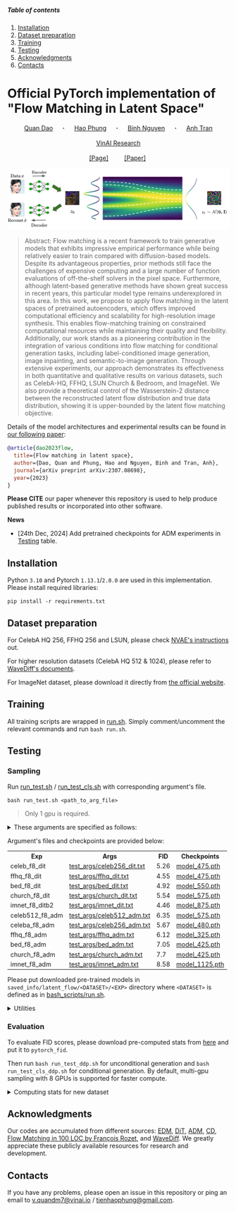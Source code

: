 ##### Table of contents

1. [Installation](#installation)
2. [Dataset preparation](#dataset-preparation)
3. [Training](#training)
4. [Testing](#testing)
5. [Acknowledgments](#acknowledgments)
6. [Contacts](#contacts)

# Official PyTorch implementation of "Flow Matching in Latent Space"

<div align="center">
  <a href="https://quandao10.github.io/" target="_blank">Quan&nbsp;Dao</a> &emsp; <b>&middot;</b> &emsp;
  <a href="https://hao-pt.github.io/" target="_blank">Hao&nbsp;Phung</a> &emsp; <b>&middot;</b> &emsp;
  <a href="https://tbng.github.io/" target="_blank">Binh&nbsp;Nguyen</a> &emsp; <b>&middot;</b> &emsp;
  <a href="https://sites.google.com/site/anhttranusc/" target="_blank">Anh&nbsp;Tran</a>
  <br> <br>
  <a href="https://www.vinai.io/">VinAI Research</a>
  <br> <br>
  &emsp;&emsp;<a href="https://vinairesearch.github.io/LFM/">[Page]</a> &emsp;&emsp;
  <a href="https://arxiv.org/abs/2307.08698">[Paper]</a> &emsp;&emsp;
  <!-- <a href="https://drive.google.com/file/d/1LSEYfdhS4Zjtx1VRrctmVt6xjEjgmpVA/view?usp=sharing">[Poster]</a> &emsp;&emsp;
  <a href="https://drive.google.com/file/d/11JE-RFtYJWx6XdXH8zZxgzRAvGJ6-IV2/view?usp=sharing">[Slides]</a> &emsp;&emsp;
  <a href="https://youtu.be/KaIMMamhKsU">[Video]</a> -->
</div>
<br>
<div align="center">
  <img width="1000" alt="teaser" src="assets/archi.svg"/>
</div>

> Abstract: Flow matching is a recent framework to train generative models that exhibits impressive empirical performance while being relatively easier to train compared with diffusion-based models. Despite its advantageous properties, prior methods still face the challenges of expensive computing and a large number of function evaluations of off-the-shelf solvers in the pixel space. Furthermore, although latent-based generative methods have shown great success in recent years, this particular model type remains underexplored in this area. In this work, we propose to apply flow matching in the latent spaces of pretrained autoencoders, which offers improved computational efficiency and scalability for high-resolution image synthesis. This enables flow-matching training on constrained computational resources while maintaining their quality and flexibility. Additionally, our work stands as a pioneering contribution in the integration of various conditions into flow matching for conditional generation tasks, including label-conditioned image generation, image inpainting, and semantic-to-image generation. Through extensive experiments, our approach demonstrates its effectiveness in both quantitative and qualitative results on various datasets, such as CelebA-HQ, FFHQ, LSUN Church & Bedroom, and ImageNet. We also provide a theoretical control of the Wasserstein-2 distance between the reconstructed latent flow distribution and true data distribution, showing it is upper-bounded by the latent flow matching objective.

Details of the model architectures and experimental results can be found in [our following paper](https://arxiv.org/abs/2307.08698):

```bibtex
@article{dao2023flow,
  title={Flow matching in latent space},
  author={Dao, Quan and Phung, Hao and Nguyen, Binh and Tran, Anh},
  journal={arXiv preprint arXiv:2307.08698},
  year={2023}
}
```

**Please CITE** our paper whenever this repository is used to help produce published results or incorporated into other software.

**News**
- [24th Dec, 2024] Add pretrained checkpoints for ADM experiments in [Testing](#testing) table.

## Installation

Python `3.10` and Pytorch `1.13.1`/`2.0.0` are used in this implementation.
Please install required libraries:

```
pip install -r requirements.txt
```

## Dataset preparation

For CelebA HQ 256, FFHQ 256 and LSUN, please check [NVAE's instructions](https://github.com/NVlabs/NVAE#set-up-file-paths-and-data) out.

For higher resolution datasets (CelebA HQ 512 & 1024), please refer to [WaveDiff's documents](https://github.com/VinAIResearch/WaveDiff#dataset-preparation).

For ImageNet dataset, please download it directly from [the official website](https://www.image-net.org/download.php).

## Training

All training scripts are wrapped in [run.sh](bash_scripts/run.sh). Simply comment/uncomment the relevant commands and run `bash run.sh`.

## Testing

### Sampling

Run [run_test.sh](bash_scripts/run_test.sh) / [run_test_cls.sh](bash_scripts/run_test_cls.sh) with corresponding argument's file.

```
bash run_test.sh <path_to_arg_file>
```

> Only 1 gpu is required.

<details>

<summary>These arguments are specified as follows:</summary>

```bash
MODEL_TYPE=DiT-L/2
EPOCH_ID=475
DATASET=celeba_256
EXP=celeb_f8_dit
METHOD=dopri5
STEPS=0
USE_ORIGIN_ADM=False
IMG_SIZE=256
```

</details>

Argument's files and checkpoints are provided below:

<table>
  <tr>
    <th>Exp</th>
    <th>Args</th>
    <th>FID</th>
    <th>Checkpoints</th>
  </tr>

  <tr>
    <td> celeb_f8_dit </td>
    <td><a href="test_args/celeb256_dit.txt"> test_args/celeb256_dit.txt</a></td>
    <td>5.26</td>
    <td><a href="https://drive.google.com/drive/folders/1tbd1t0Yt3ix1v_OCGWJ7xyeubhCi99ql?usp=share_link">model_475.pth</a></td>
  </tr>

  <tr>
    <td> ffhq_f8_dit </td>
    <td><a href="test_args/ffhq_dit.txt"> test_args/ffhq_dit.txt</a></td>
    <td>4.55</td>
    <td><a href="https://drive.google.com/drive/folders/1jn6xHlaQ72hKk9RtJKo5lvr7SvYMCobU?usp=share_link">model_475.pth</a></td>
  </tr>

  <tr>
    <td> bed_f8_dit </td>
    <td><a href="test_args/bed_dit.txt"> test_args/bed_dit.txt</a></td>
    <td>4.92</td>
    <td><a href="https://drive.google.com/drive/folders/1o1uDrTAPIENHRh56CdVdGiEHGNqKcaC8?usp=share_link">model_550.pth</a></td>
  </tr>
  <tr>
    <td> church_f8_dit </td>
    <td><a href="test_args/church_dit.txt"> test_args/church_dit.txt</a></td>
    <td>5.54</td>
    <td><a href="https://drive.google.com/drive/folders/15ONlqM2eNbA91j7BikWPQG_6RH80NUwz?usp=share_link">model_575.pth</a></td>
  </tr>

  <tr>
    <td> imnet_f8_ditb2 </td>
    <td><a href="test_args/imnet_dit.txt"> test_args/imnet_dit.txt</a></td>
    <td>4.46</td>
    <td><a href="https://drive.google.com/file/d/1SUc9M85WOfi4CZfRJkpf2tDu3g9dC3YI/view?usp=sharing">model_875.pth</a></td>
  </tr>

  <tr>
    <td> celeb512_f8_adm </td>
    <td><a href="test_args/celeb256_adm.txt"> test_args/celeb512_adm.txt</a></td>
    <td>6.35</td>
    <td><a href="https://drive.google.com/drive/folders/1lWE9hCqzZ2Q1mS2BmTsA3nYWB_T25wqV?usp=share_link">model_575.pth</a></td>
  </tr>

  <tr>
    <td> celeba_f8_adm </td>
    <td><a href="test_args/celeb256_adm.txt"> test_args/celeb256_adm.txt</a></td>
    <td>5.67</td>
    <td><a href="https://drive.google.com/file/d/1AIuMr5Ewti6_wQAJdM9elsrERwrxI9Sb/view?usp=drive_link">model_480.pth</a></td>
  </tr>

  <tr>
    <td> ffhq_f8_adm </td>
    <td><a href="test_args/ffhq_adm.txt"> test_args/ffhq_adm.txt</a></td>
    <td>6.12</td>
    <td><a href="https://drive.google.com/file/d/1ZxOhFvG-zho5WNXfDC4KcFne_y1Tln2K/view?usp=drive_link">model_325.pth</a></td>
  </tr>

  <tr>
    <td> bed_f8_adm </td>
    <td><a href="test_args/bed_adm.txt"> test_args/bed_adm.txt</a></td>
    <td>7.05</td>
    <td><a href="https://drive.google.com/file/d/1BGXNXy8cS4lKt5BN2tV5W6w89bR69M9l/view?usp=drive_link">model_425.pth</a></td>
  </tr>

  <tr>
    <td> church_f8_adm </td>
    <td><a href="test_args/church_adm.txt"> test_args/church_adm.txt</a></td>
    <td>7.7</td>
    <td><a href="https://drive.google.com/file/d/178RJQ6_HH-lqto1hhaN-vGwCC5npHzn-/view?usp=drive_link">model_425.pth</a></td>

  </tr>
  <tr>
    <td> imnet_f8_adm </td>
    <td><a href="test_args/imnet_adm.txt"> test_args/imnet_adm.txt</a></td>
    <td>8.58</td>
    <td><a href="https://drive.google.com/file/d/1vrHrp4fjhUtlQumIQ3f-36i-XdtGM8Rv/view?usp=drive_link">model_1125.pth</a></td>
  </tr>

</table>

Please put downloaded pre-trained models in `saved_info/latent_flow/<DATASET>/<EXP>` directory where `<DATASET>` is defined as in [bash_scripts/run.sh](./bash_scripts/run.sh).

<details>
<summary>Utilities</summary>

To measure time, please add `--measure_time` in the script.

To compute the number of function evaluations of adaptive solver (default: `dopri5`), please add `--compute_nfe` in the script.

To use fixed-steps solver (e.g. `euler` and `heun`), please add `--use_karras_samplers` and change two arguments as follow:

```
METHOD=heun
STEPS=50
```

</details>

### Evaluation

To evaluate FID scores, please download pre-computed stats from [here](https://drive.google.com/drive/folders/1BXCqPUD36HSdrOHj2Gu_vFKA3M3hJspI?usp=share_link) and put it to `pytorch_fid`.

Then run `bash run_test_ddp.sh` for unconditional generation and `bash run_test_cls_ddp.sh` for conditional generation. By default, multi-gpu sampling with 8 GPUs is supported for faster compute.

<details>
<summary>Computing stats for new dataset</summary>

`pytorch_fid/compute_dataset_stat.py` is provided for this purpose.

```bash
python pytorch_fid/compute_dataset_stat.py \
  --dataset <dataset> --datadir <path_to_data> \
  --image_size <image_size> --save_path <path_to_save>
```

</details>

## Acknowledgments

Our codes are accumulated from different sources: [EDM](https://github.com/NVlabs/edm), [DiT](https://github.com/facebookresearch/DiT.git), [ADM](https://github.com/openai/guided-diffusion), [CD](https://github.com/openai/consistency_models.git), [Flow Matching in 100 LOC by François Rozet](https://gist.github.com/fd6a820e052157f8ac6e2aa39e16c1aa.git), and [WaveDiff](https://github.com/VinAIResearch/WaveDiff). We greatly appreciate these publicly available resources for research and development.

## Contacts

If you have any problems, please open an issue in this repository or ping an email to [v.quandm7@vinai.io](mailto:v.quandm7@vinai.io) / [tienhaophung@gmail.com](mailto:tienhaophung@gmail.com).

